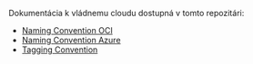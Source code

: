 Dokumentácia k vládnemu cloudu dostupná v tomto repozitári: 
- [Naming Convention OCI](https://github.com/slovak-egov/vladny-cloud/blob/main/oci-naming-convention.md)
- [Naming Convention Azure](https://github.com/slovak-egov/vladny-cloud/blob/main/azure-naming-convention.md)
- [Tagging Convention](https://github.com/slovak-egov/vladny-cloud/blob/main/tagging-convention.md)
